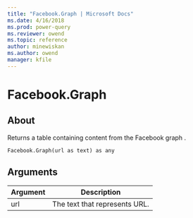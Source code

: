 ```yaml
---
title: "Facebook.Graph | Microsoft Docs"
ms.date: 4/16/2018
ms.prod: power-query
ms.reviewer: owend
ms.topic: reference
author: minewiskan
ms.author: owend
manager: kfile
---
```

# Facebook.Graph

  
## About  
Returns a table containing content from the Facebook graph .  
  
```  
Facebook.Graph(url as text) as any  
```  
  
## Arguments  
  
|Argument|Description|  
|------------|---------------|  
|url|The text that represents URL.|  
  
